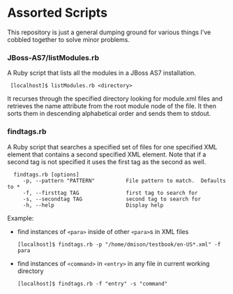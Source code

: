 # Assorted Scripts

This repository is just a general dumping ground for various things I've cobbled
together to solve minor problems.

### JBoss-AS7/listModules.rb

A Ruby script that lists all the modules in a JBoss AS7 installation.
  
     [localhost]$ listModules.rb <directory>
     
It recurses through the specified directory looking for module.xml files and
retrieves the name attribute from the root module node of the file. It then
sorts them in descending alphabetical order and sends them to stdout.

### findtags.rb

A Ruby script that searches a specified set of files for one specified XML element that 
contains a second specified XML element.  Note that if a second tag is not specified it 
uses the first tag as the second as well.

      findtags.rb [options]
         -p, --pattern "PATTERN"          File pattern to match.  Defaults to *
         -f, --firsttag TAG               first tag to search for
         -s, --secondtag TAG              second tag to search for
         -h, --help                       Display help

Example:

 * find instances of `<para>` inside of other `<para>`s in XML files
  
   `[localhost]$ findtags.rb -p "/home/dmison/testbook/en-US*.xml" -f para`

 * find instances of `<command>` in `<entry>` in any file in current working directory
    
   `[localhost]$ findtags.rb -f "entry" -s "command"`